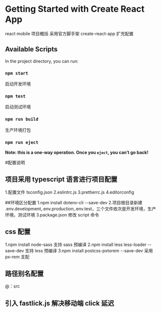 # Getting Started with Create React App

react mobile 项目概括
采用官方脚手架 create-react-app 扩充配置

## Available Scripts

In the project directory, you can run:

### `npm start`

启动开发环境

### `npm test`

启动测试环境

### `npm run build`

生产环境打包

### `npm run eject`

**Note: this is a one-way operation. Once you `eject`, you can’t go back!**

#配置说明

## 项目采用 typescript 语言进行项目配置

1.配置文件 tsconfig.json
2.eslintrc.js
3.prettierrc.js
4.editorconfig

##环境区分配置
1.npm install dotenv-cli --save-dev 2.项目根目录新建 .env.development,.env.production,.env.test，三个文件依次是开发环境，生产环境，测试环境
3.package.json 修改 script 命令

## css 配置

1.npm install node-sass 支持 sass 预编译
2.npm install less less-loader --save-dev 支持 less 预编译
3.npm install postcss-pxtorem --save-dev 采用 px-rem 支配

## 路径别名配置

@：src

## 引入 fastlick.js 解决移动端 click 延迟
